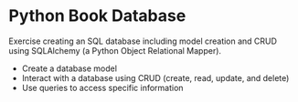 # Python Book Database

Exercise creating an SQL database including model creation and CRUD using SQLAlchemy (a Python Object Relational Mapper).

- Create a database model
- Interact with a database using CRUD (create, read, update, and delete)
- Use queries to access specific information
